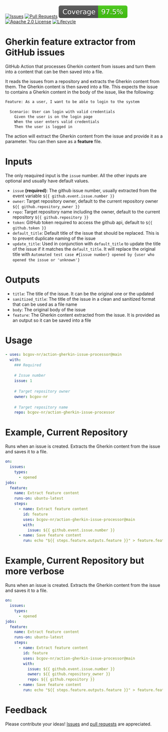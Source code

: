 <!-- Badges -->

[![Issues](https://img.shields.io/github/issues/bcgov-nr/action-gherkin-issue-processor)](/../../issues)
[![Pull Requests](https://img.shields.io/github/issues-pr/bcgov-nr/action-gherkin-issue-processor)](/../../pulls)
[![Coverage](badges/coverage.svg)](/actions)
[![Apache 2.0 License](https://img.shields.io/github/license/bcgov-nr/action-gherkin-issue-processor.svg)](/LICENSE)
[![Lifecycle](https://img.shields.io/badge/Lifecycle-Experimental-339999)](https://github.com/bcgov/repomountie/blob/master/doc/lifecycle-badges.md)

<!-- Reference-Style link -->

[issues]:
  https://docs.github.com/en/issues/tracking-your-work-with-issues/creating-an-issue
[pull requests]:
  https://docs.github.com/en/desktop/contributing-and-collaborating-using-github-desktop/working-with-your-remote-repository-on-github-or-github-enterprise/creating-an-issue-or-pull-request

# Gherkin feature extractor from GitHub issues

GitHub Action that processes Gherkin content from issues and turn them into a
content that can be then saved into a file.

It reads the issues from a repository and extracts the Gherkin content from
them. The Gherkin content is then saved into a file. This expects the issue to
contains a Gherkin content in the body of the issue, like the following:

```gherkin
Feature: As a user, I want to be able to login to the system

  Scenario: User can login with valid credentials
    Given the user is on the login page
    When the user enters valid credentials
    Then the user is logged in
```

The action will extract the Gherkin content from the issue and provide it as a
parameter. You can then save as a **feature** file.

# Inputs

The only reaquired input is the `issue` number. All the other inputs are
optional and usually have default values.

- `issue` **(required)**: The github issue number, usually extracted from the
  event variable `${{ github.event.issue.number }}`
- `owner`: Target repository owner, default to the current repository owner
  `${{ github.repository_owner }}`
- `repo`: Target repository name including the owner, default to the current
  repository `${{ github.repository }}`
- `token`: GitHub token required to access the github api, default to
  `${{ github.token }}`
- `default_title`: Default title of the issue that should be replaced. This is
  to prevent duplicate naming of the issue
- `update_title`: Used in conjunction with `default_title` to update the title
  of the issue if it matches the `default_title`. It will replace the original
  title with
  `Automated test case #{issue number} opened by {user who opened the issue or 'unknown'}`

# Outputs

- `title`: The title of the issue. It can be the original one or the updated
- `sanitized_title`: The title of the issue in a clean and sanitized format that
  can be used as a file name
- `body`: The original body of the issue
- `feature`: The Gherkin content extracted from the issue. It is provided as an
  output so it can be saved into a file

# Usage

```yaml
- uses: bcgov-nr/action-gherkin-issue-processor@main
  with:
    ### Required

    # Issue number
    issue: 1

    # Target repository owner
    owner: bcgov-nr

    # Target repository name
    repo: bcgov-nr/action-gherkin-issue-processor
```

# Example, Current Repository

Runs when an issue is created. Extracts the Gherkin content from the issue and
saves it to a file.

```yaml
on:
  issues:
    types:
      - opened
jobs:
  feature:
    name: Extract feature content
    runs-on: ubuntu-latest
    steps:
      - name: Extract feature content
        id: feature
        uses: bcgov-nr/action-gherkin-issue-processor@main
        with:
          issue: ${{ github.event.issue.number }}
      - name: Save feature content
        run: echo "${{ steps.feature.outputs.feature }}" > feature.feature
```

# Example, Current Repository but more verbose

Runs when an issue is created. Extracts the Gherkin content from the issue and
saves it to a file.

```yaml
on:
  issues:
    types:
      - opened
jobs:
  feature:
    name: Extract feature content
    runs-on: ubuntu-latest
    steps:
      - name: Extract feature content
        id: feature
        uses: bcgov-nr/action-gherkin-issue-processor@main
        with:
          issue: ${{ github.event.issue.number }}
          owner: ${{ github.repository_owner }}
          repo: ${{ github.repository }}
      - name: Save feature content
        run: echo "${{ steps.feature.outputs.feature }}" > feature.feature
```

# Feedback

Please contribute your ideas! [Issues] and [pull requests] are appreciated.

<!-- # Acknowledgements

This Action is provided courtesty of the Forestry Digital Services, part of the Government of British Columbia. -->
